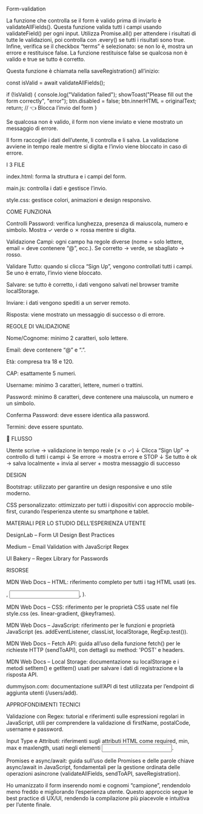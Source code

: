 Form-validation

La funzione che controlla se il form è valido prima di inviarlo è validateAllFields().
Questa funzione valida tutti i campi usando validateField() per ogni input. Utilizza Promise.all() per attendere i risultati di tutte le validazioni, poi controlla con .every() se tutti i risultati sono true.
Infine, verifica se il checkbox “terms” è selezionato: se non lo è, mostra un errore e restituisce false.
La funzione restituisce false se qualcosa non è valido e true se tutto è corretto.

Questa funzione è chiamata nella saveRegistration() all’inizio:

const isValid = await validateAllFields();

if (!isValid) {
  console.log("Validation failed");
  showToast("Please fill out the form correctly", "error");
  btn.disabled = false;
  btn.innerHTML = originalText;
  return; // 👈 Blocca l’invio del form
}

Se qualcosa non è valido, il form non viene inviato e viene mostrato un messaggio di errore.

Il form raccoglie i dati dell’utente, li controlla e li salva. La validazione avviene in tempo reale mentre si digita e l’invio viene bloccato in caso di errore.

I 3 FILE

index.html: forma la struttura e i campi del form.

main.js: controlla i dati e gestisce l’invio.

style.css: gestisce colori, animazioni e design responsivo.

COME FUNZIONA

Controlli Password: verifica lunghezza, presenza di maiuscola, numero e simbolo. Mostra ✓ verde o ✗ rossa mentre si digita.

Validazione Campi: ogni campo ha regole diverse (nome = solo lettere, email = deve contenere “@”, ecc.). Se corretto → verde, se sbagliato → rosso.

Validare Tutto: quando si clicca “Sign Up”, vengono controllati tutti i campi. Se uno è errato, l’invio viene bloccato.

Salvare: se tutto è corretto, i dati vengono salvati nel browser tramite localStorage.

Inviare: i dati vengono spediti a un server remoto.

Risposta: viene mostrato un messaggio di successo o di errore.

REGOLE DI VALIDAZIONE

Nome/Cognome: minimo 2 caratteri, solo lettere.

Email: deve contenere “@” e “.”.

Età: compresa tra 18 e 120.

CAP: esattamente 5 numeri.

Username: minimo 3 caratteri, lettere, numeri o trattini.

Password: minimo 8 caratteri, deve contenere una maiuscola, un numero e un simbolo.

Conferma Password: deve essere identica alla password.

Termini: deve essere spuntato.

🔄 FLUSSO

Utente scrive → validazione in tempo reale (✗ o ✓)
↓
Clicca “Sign Up” → controllo di tutti i campi
↓
Se errore → mostra errore e STOP
↓
Se tutto è ok → salva localmente + invia al server + mostra messaggio di successo

DESIGN

Bootstrap: utilizzato per garantire un design responsive e uno stile moderno.

CSS personalizzato: ottimizzato per tutti i dispositivi con approccio mobile-first, curando l’esperienza utente su smartphone e tablet.

MATERIALI PER LO STUDIO DELL’ESPERIENZA UTENTE

DesignLab – Form UI Design Best Practices

Medium – Email Validation with JavaScript Regex

UI Bakery – Regex Library for Passwords

RISORSE

MDN Web Docs – HTML: riferimento completo per tutti i tag HTML usati (es. <form>, <input>, <label>).

MDN Web Docs – CSS: riferimento per le proprietà CSS usate nel file style.css (es. linear-gradient, @keyframes).

MDN Web Docs – JavaScript: riferimento per le funzioni e proprietà JavaScript (es. addEventListener, classList, localStorage, RegExp.test()).

MDN Web Docs – Fetch API: guida all’uso della funzione fetch() per le richieste HTTP (sendToAPI), con dettagli su method: 'POST' e headers.

MDN Web Docs – Local Storage: documentazione su localStorage e i metodi setItem() e getItem() usati per salvare i dati di registrazione e la risposta API.

dummyjson.com: documentazione sull’API di test utilizzata per l’endpoint di aggiunta utenti (/users/add).

APPROFONDIMENTI TECNICI

Validazione con Regex: tutorial e riferimenti sulle espressioni regolari in JavaScript, utili per comprendere la validazione di firstName, postalCode, username e password.

Input Type e Attributi: riferimenti sugli attributi HTML come required, min, max e maxlength, usati negli elementi <input>.

Promises e async/await: guida sull’uso delle Promises e delle parole chiave async/await in JavaScript, fondamentali per la gestione ordinata delle operazioni asincrone (validateAllFields, sendToAPI, saveRegistration).

Ho umanizzato il form inserendo nomi e cognomi “campione”, rendendolo meno freddo e migliorando l’esperienza utente. Questo approccio segue le best practice di UX/UI, rendendo la compilazione più piacevole e intuitiva per l’utente finale.

